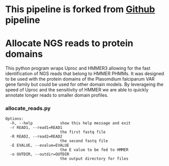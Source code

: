 # This pipeline is forked from [Github](https://github.com/UniMelb-Day-Lab/classifyDBLalpha) pipeline
# Allocate NGS reads to protein domains
This python program wraps Uproc and HMMER3 allowing for the fast identification of NGS reads that belong to HMMER PHMMs. It was designed to be used with the protein domains of the Plasomdium falciparum VAR gene family but could be used for other domain models. By leverageing the speed of Uproc and the sensitivity of HMMER we are able to quickly annotate longer reads to smaller domain profiles.


### allocate_reads.py
```
Options:
  -h, --help            show this help message and exit
  -r READ1, --read1=READ1
                        the first fastq file
  -R READ2, --read2=READ2
                        the second fastq file
  -E EVALUE, --evalue=EVALUE
                        the E value to be fed to HMMER
  -o OUTDIR, --outdir=OUTDIR
                        the output directory for files
```
